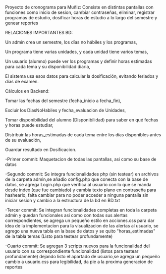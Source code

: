 Proyecto de cronograma para Muñiz:
Consiste en distintas pantallas con funciones como inicio de sesion, cambiar contraseñas, eliminar, registrar programas de estudio, dosificar horas de estudio a lo largo
del semestre y genear reportes

RELACIONES IMPORTANTES BD:

Un admin crea un semestre, los días no hábiles y los programas,

Un programa tiene varias unidades, y cada unidad tiene varios temas,

Un usuario (alumno) puede ver los programas y definir horas estimadas para cada tema y su disponibilidad diaria,

El sistema usa esos datos para calcular la dosificación, evitando feriados y días de examen.

Cálculos en Backend:

Tomar las fechas del semestre (fecha_inicio a fecha_fin),

Excluir los DiasNoHabiles y fecha_evaluacion de Unidades,

Tomar disponibilidad del alumno (Disponibilidad) para saber en qué fechas y horas puede estudiar,

Distribuir las horas_estimadas de cada tema entre los días disponibles antes de su evaluación,

Guardar resultado en Dosificacion.

-Primer commit:
Maquetacion de todas las pantallas, asi como su base de datos

-Segundo commit: Se integra funcionalidades php (sin testear) en archivos de la carpeta admin,se añadio config.php que conecta con la base de datos, se agrega Login.php que verifica al usuario con lo que se manda desde index (que fue cambiado) y cambia texto plano en contraseña para hashearlo, falta cambiar para no poder acceder a ninguna pantalla sin iniciar sesion y cambio a la estructura de la bd en BD.txt

-Tercer commit: Se integran funcionalidades completas en toda la carpeta admin y quedan funcionales asi como con todas sus alertas correspondientes, se agrega un pequeño estilo en acciones.css para dar idea de la implementacion para la visualizacion de las alertas al usuario, se agrego una nueva tabla en la base de datos y se quito "horas_estimadas" de la tabla temas (Listo para testear profundamente)

-Cuarto commit: Se agregan 3 scripts nuevos para la funcionalidad del usuario con su correspondiente funcionalidad (listos para testear profundamente) dejando listo el apartado de usuario,se agrega un pequeño cambio a usuario.css para legibilidad, da pie a la proxima generacion de reportes
